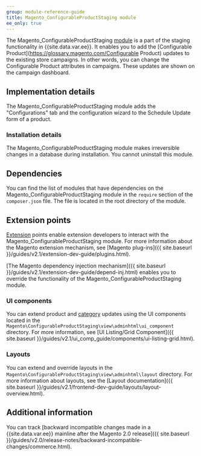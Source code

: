```yaml
---
group: module-reference-guide
title: Magento_ConfigurableProductStaging module
ee_only: true
---
```


The Magento_ConfigurableProductStaging [module](https://glossary.magento.com/module) is a part of the staging functionality in {{site.data.var.ee}}. It enables you to add the [Configurable Product](https://glossary.magento.com/Configurable Product) updates to the existing store campaigns. In other words, you can change the Configurable Product attributes in campaigns. These updates are shown on the campaign dashboard.

## Implementation details

The Magento_ConfigurableProductStaging module adds the "Configurations" tab and the configuration wizard to the Schedule Update form of a product.

### Installation details

The Magento_ConfigurableProductStaging module makes irreversible changes in a database during installation. You cannot uninstall this module.

## Dependencies

You can find the list of modules that have dependencies on the Magento_ConfigurableProductStaging module in the `require` section of the `composer.json` file. The file is located in the root directory of the module.

## Extension points

[Extension](https://glossary.magento.com/Extension) points enable extension developers to interact with the Magento_ConfigurableProductStaging module. For more information about the Magento extension mechanism, see [Magento plug-ins]({{ site.baseurl }}/guides/v2.1/extension-dev-guide/plugins.html).

[The Magento dependency injection mechanism]({{ site.baseurl }}/guides/v2.1/extension-dev-guide/depend-inj.html) enables you to override the functionality of the Magento_ConfigurableProductStaging module.

### UI components

You can extend product and [category](https://glossary.magento.com/category) updates using the UI components located in the `Magento\ConfigurableProductStaging\view\adminhtml\ui_component` directory. For more information, see [UI Listing/Grid Component]({{ site.baseurl }}/guides/v2.1/ui_comp_guide/components/ui-listing-grid.html).

### Layouts

You can extend and override layouts in the `Magento\ConfigurableProductStaging\view\adminhtml\layout` directory.
For more information about layouts, see the [Layout documentation]({{ site.baseurl }}/guides/v2.1/frontend-dev-guide/layouts/layout-overview.html).

## Additional information

You can track [backward incompatible changes made in a {{site.data.var.ee}} mainline after the Magento 2.0 release]({{ site.baseurl }}/guides/v2.0/release-notes/backward-incompatible-changes/commerce.html).
